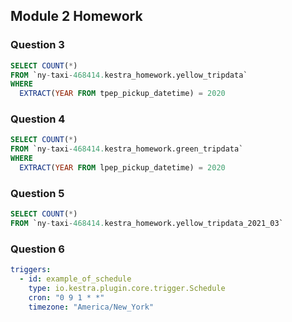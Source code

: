 ## Module 2 Homework


### Question 3

```sql
SELECT COUNT(*)
FROM `ny-taxi-468414.kestra_homework.yellow_tripdata`
WHERE 
  EXTRACT(YEAR FROM tpep_pickup_datetime) = 2020
```

### Question 4

```sql
SELECT COUNT(*)
FROM `ny-taxi-468414.kestra_homework.green_tripdata`
WHERE 
  EXTRACT(YEAR FROM lpep_pickup_datetime) = 2020
```

### Question 5

```sql
SELECT COUNT(*)
FROM `ny-taxi-468414.kestra_homework.yellow_tripdata_2021_03`
```

### Question 6

```yaml
triggers:
  - id: example_of_schedule
    type: io.kestra.plugin.core.trigger.Schedule
    cron: "0 9 1 * *"
    timezone: "America/New_York"
```



